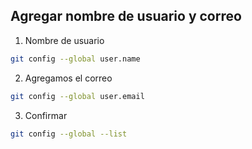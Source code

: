 ## Agregar nombre de usuario y correo

1. Nombre de usuario
```sh
git config --global user.name
```

2. Agregamos el correo

```sh
git config --global user.email
```

3. Confirmar

```sh
git config --global --list
```